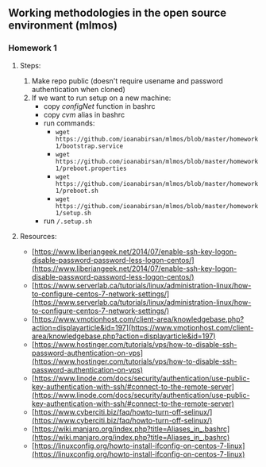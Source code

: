 ## Working methodologies in the open source environment (mlmos)

### Homework 1

1. Steps:
   1. Make repo public (doesn't require usename and password authentication when cloned)
   2. If we want to run setup on a new machine:
      * copy _configNet_ function in bashrc
      * copy _cvm_ alias in bashrc
      * run commands: 
        * `wget https://github.com/ioanabirsan/mlmos/blob/master/homework1/bootstrap.service`
        * `wget https://github.com/ioanabirsan/mlmos/blob/master/homework1/preboot.properties`
        * `wget https://github.com/ioanabirsan/mlmos/blob/master/homework1/preboot.sh`
        * `wget https://github.com/ioanabirsan/mlmos/blob/master/homework1/setup.sh`
      * run `/.setup.sh` 

2. Resources:
   * [https://www.liberiangeek.net/2014/07/enable-ssh-key-logon-disable-password-password-less-logon-centos/](https://www.liberiangeek.net/2014/07/enable-ssh-key-logon-disable-password-password-less-logon-centos/)
   * [https://www.serverlab.ca/tutorials/linux/administration-linux/how-to-configure-centos-7-network-settings/](https://www.serverlab.ca/tutorials/linux/administration-linux/how-to-configure-centos-7-network-settings/)
   * [https://www.vmotionhost.com/client-area/knowledgebase.php?action=displayarticle&id=197](https://www.vmotionhost.com/client-area/knowledgebase.php?action=displayarticle&id=197)
   * [https://www.hostinger.com/tutorials/vps/how-to-disable-ssh-password-authentication-on-vps](https://www.hostinger.com/tutorials/vps/how-to-disable-ssh-password-authentication-on-vps)
   * [https://www.linode.com/docs/security/authentication/use-public-key-authentication-with-ssh/#connect-to-the-remote-server](https://www.linode.com/docs/security/authentication/use-public-key-authentication-with-ssh/#connect-to-the-remote-server)
   * [https://www.cyberciti.biz/faq/howto-turn-off-selinux/](https://www.cyberciti.biz/faq/howto-turn-off-selinux/)
   * [https://wiki.manjaro.org/index.php?title=Aliases_in_.bashrc](https://wiki.manjaro.org/index.php?title=Aliases_in_.bashrc)
   * [https://linuxconfig.org/howto-install-ifconfig-on-centos-7-linux](https://linuxconfig.org/howto-install-ifconfig-on-centos-7-linux)
   
